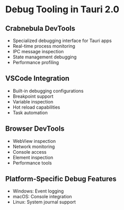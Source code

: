 # Debug Tooling in Tauri 2.0

## Crabnebula DevTools
- Specialized debugging interface for Tauri apps
- Real-time process monitoring
- IPC message inspection
- State management debugging
- Performance profiling

## VSCode Integration
- Built-in debugging configurations
- Breakpoint support
- Variable inspection
- Hot reload capabilities
- Task automation

## Browser DevTools
- WebView inspection
- Network monitoring
- Console access
- Element inspection
- Performance tools

## Platform-Specific Debug Features
- Windows: Event logging
- macOS: Console integration
- Linux: System journal support